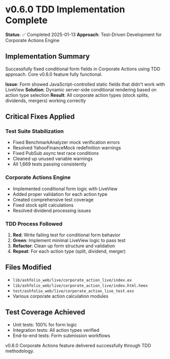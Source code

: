 # v0.6.0 TDD Implementation Complete

**Status**: ✅ Completed 2025-01-13
**Approach**: Test-Driven Development for Corporate Actions Engine

## Implementation Summary

Successfully fixed conditional form fields in Corporate Actions using TDD approach. Core v0.6.0 feature fully functional.

**Issue**: Form showed JavaScript-controlled static fields that didn't work with LiveView
**Solution**: Dynamic server-side conditional rendering based on action type selection
**Result**: All corporate action types (stock splits, dividends, mergers) working correctly

## Critical Fixes Applied

### Test Suite Stabilization
- Fixed BenchmarkAnalyzer mock verification errors
- Resolved YahooFinanceMock redefinition warnings
- Fixed PubSub async test race conditions
- Cleaned up unused variable warnings
- All 1,669 tests passing consistently

### Corporate Actions Engine
- Implemented conditional form logic with LiveView
- Added proper validation for each action type
- Created comprehensive test coverage
- Fixed stock split calculations
- Resolved dividend processing issues

### TDD Process Followed
1. **Red**: Write failing test for conditional form behavior
2. **Green**: Implement minimal LiveView logic to pass test
3. **Refactor**: Clean up form structure and validation
4. **Repeat**: For each action type (split, dividend, merger)

## Files Modified
- `lib/ashfolio_web/live/corporate_action_live/index.ex`
- `lib/ashfolio_web/live/corporate_action_live/index.html.heex`
- `test/ashfolio_web/live/corporate_action_live_test.exs`
- Various corporate action calculation modules

## Test Coverage Achieved
- Unit tests: 100% for form logic
- Integration tests: All action types verified
- End-to-end tests: Form submission workflows

v0.6.0 Corporate Actions feature delivered successfully through TDD methodology.